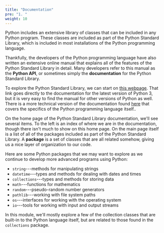 ```yaml
---
title: "Documentation"
pre: "1. "
weight: 10
---
```


Python includes an extensive library of classes that can be included in any Python program. These classes are included as part of the Python Standard Library, which is included in most installations of the Python programming language.

Thankfully, the developers of the Python programming language have also written an extensive online manual that explains all of the features of the Python Standard Library in detail. Many developers refer to this manual as the **Python API**, or sometimes simply the **documentation** for the Python Standard Library. 

To explore the Python Standard Library, we can start on [this webpage](https://docs.python.org/3/library/). That link goes directly to the documentation for the latest version of Python 3, but it is very easy to find the manual for other versions of Python as well. There is a more technical version of the documentation found [here](https://docs.python.org/3/reference/index.html#reference-index) that covers the specifics of the Python programming language itself..

On the home page of the Python Standard Library documentation, we'll see several items. To the left is an index of where we are in the documentation, though there isn't much to show on this home page. On the main page itself is a list of all of the packages included as part of the Python Standard Library. A **package** is a set of classes that are all related somehow, giving us a nice layer of organization to our code.

Here are some Python packages that we may want to explore as we continue to develop more advanced programs using Python:

* `string`---methods for manipulating strings
* `datetime`---types and methods for dealing with dates and times
* `collections`---types and methods for storing data
* `math`---functions for mathematics
* `random`---pseudo-random number generators
* `pathlib`---working with file system paths
* `os`---interfaces for working with the operating system
* `io`---tools for working with input and output streams

In this module, we'll mostly explore a few of the collection classes that are built-in to the Python language itself, but are related to those found in the `collections` package.